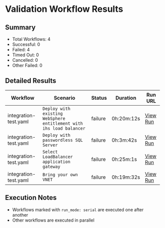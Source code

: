 # Validation Workflow Results

## Summary
- Total Workflows: 4
- Successful: 0
- Failed: 4
- Timed Out: 0
- Cancelled: 0
- Other Failed: 0

## Detailed Results

| Workflow | Scenario | Status | Duration | Run URL |
|----------|----------|---------|-----------|----------|
| integration-test.yaml | `Deploy with existing WebSphere entitlement with ihs load balancer` | failure | 0h:20m:12s | [View Run](https://github.com/WASdev/azure.websphere-traditional.cluster/actions/runs/17559950941) |
| integration-test.yaml | `Deploy with passwordless SQL Server` | failure | 0h:3m:42s | [View Run](https://github.com/WASdev/azure.websphere-traditional.cluster/actions/runs/17559953961) |
| integration-test.yaml | `Select LoadBalancer application gateway` | failure | 0h:25m:1s | [View Run](https://github.com/WASdev/azure.websphere-traditional.cluster/actions/runs/17559956821) |
| integration-test.yaml | `Bring your own VNET` | failure | 0h:19m:32s | [View Run](https://github.com/WASdev/azure.websphere-traditional.cluster/actions/runs/17559959351) |


## Execution Notes
- Workflows marked with `run_mode: serial` are executed one after another
- Other workflows are executed in parallel
